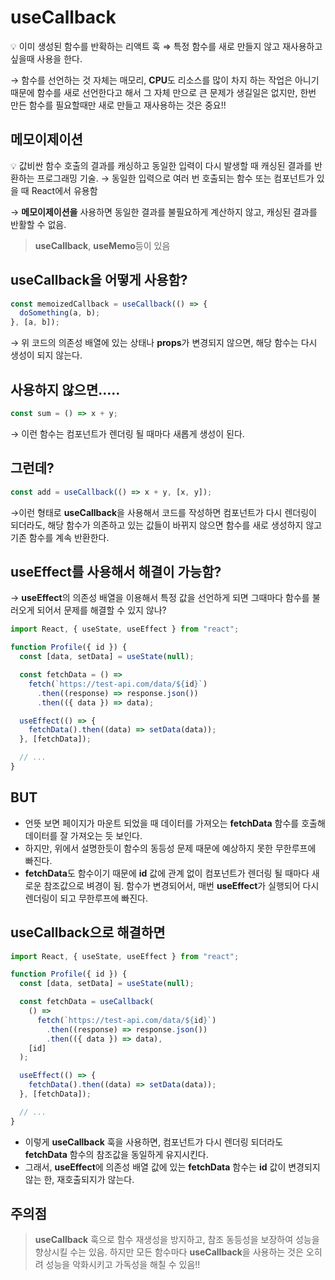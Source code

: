 # useCallback

<aside> 
💡 이미 생성된 함수를 반확하는 리액트 훅 ⇒ 특정 함수를 새로 만들지 않고 재사용하고 싶을때 사용을 한다.

</aside>

→ 함수를 선언하는 것 자체는 매모리, **CPU**도 리소스를 많이 차지 하는 작업은 아니기 때문에 함수를 새로 선언한다고 해서 그 자체 만으로 큰 문제가 생길일은 없지만, 한번 만든 함수를 필요할때만 새로 만들고 재사용하는 것은 중요!!

## 메모이제이션

<aside>
💡 값비싼 함수 호출의 결과를 캐싱하고 동일한 입력이 다시 발생할 때 캐싱된 결과를 반환하는 프로그래밍 기술. → 동일한 입력으로 여러 번 호출되는 함수 또는 컴포넌트가 있을 때 React에서 유용함

</aside>

→ **메모이제이션을** 사용하면 동일한 결과를 불필요하게 계산하지 않고, 캐싱된 결과를 반활할 수 없음.

> **useCallback**, **useMemo**등이 있음

## useCallback을 어떻게 사용함?

```jsx
const memoizedCallback = useCallback(() => {
  doSomething(a, b);
}, [a, b]);
```

→ 위 코드의 의존성 배열에 있는 상태나 **props**가 변경되지 않으면, 해당 함수는 다시 생성이 되지 않는다.

## 사용하지 않으면…..

```jsx
const sum = () => x + y;
```

→ 이런 함수는 컴포넌트가 렌더링 될 때마다 새롭게 생성이 된다.

## 그런데?

```jsx
const add = useCallback(() => x + y, [x, y]);
```

→이런 형태로 **useCallback**을 사용해서 코드를 작성하면 컴포넌트가 다시 렌더링이 되더라도, 해당 함수가 의존하고 있는 값들이 바뀌지 않으면 함수를 새로 생성하지 않고 기존 함수를 계속 반환한다.

## useEffect를 사용해서 해결이 가능함?

→ **useEffect**의 의존성 배열을 이용해서 특정 값을 선언하게 되면 그때마다 함수를 불러오게 되어서 문제를 해결할 수 있지 않나?

```jsx
import React, { useState, useEffect } from "react";

function Profile({ id }) {
  const [data, setData] = useState(null);

  const fetchData = () =>
    fetch(`https://test-api.com/data/${id}`)
      .then((response) => response.json())
      .then(({ data }) => data);

  useEffect(() => {
    fetchData().then((data) => setData(data));
  }, [fetchData]);

  // ...
}
```

## BUT

- 언뜻 보면 페이지가 마운트 되었을 때 데이터를 가져오는 **fetchData** 함수를 호출해 데이터를 잘 가져오는 듯 보인다.
- 하지만, 위에서 설명한듯이 함수의 동등성 문제 때문에 예상하지 못한 무한루프에 빠진다.
- **fetchData**도 함수이기 때문에 **id** 값에 관계 없이 컴포넌트가 렌더링 될 때마다 새로운 참조값으로 벼경이 됨. 함수가 변경되어서, 매번 **useEffect**가 실행되어 다시 렌더링이 되고 무한루프에 빠진다.

## useCallback으로 해결하면

```jsx
import React, { useState, useEffect } from "react";

function Profile({ id }) {
  const [data, setData] = useState(null);

  const fetchData = useCallback(
    () =>
      fetch(`https://test-api.com/data/${id}`)
        .then((response) => response.json())
        .then(({ data }) => data),
    [id]
  );

  useEffect(() => {
    fetchData().then((data) => setData(data));
  }, [fetchData]);

  // ...
}
```

- 이렇게 **useCallback** 훅을 사용하면, 컴포넌트가 다시 렌더링 되더라도 **fetchData** 함수의 참조값을 동일하게 유지시킨다.
- 그래서, **useEffect**에 의존성 배열 값에 있는 **fetchData** 함수는 **id** 값이 변경되지 않는 한, 재호출되지가 않는다.

## 주의점

> **useCallback** 훅으로 함수 재생성을 방지하고, 참조 동등성을 보장하여 성능을 향상시킬 수는 있음. 하지만 모든 함수마다 **useCallback**을 사용하는 것은 오히려 성능을 악화시키고 가독성을 해칠 수 있음!!
